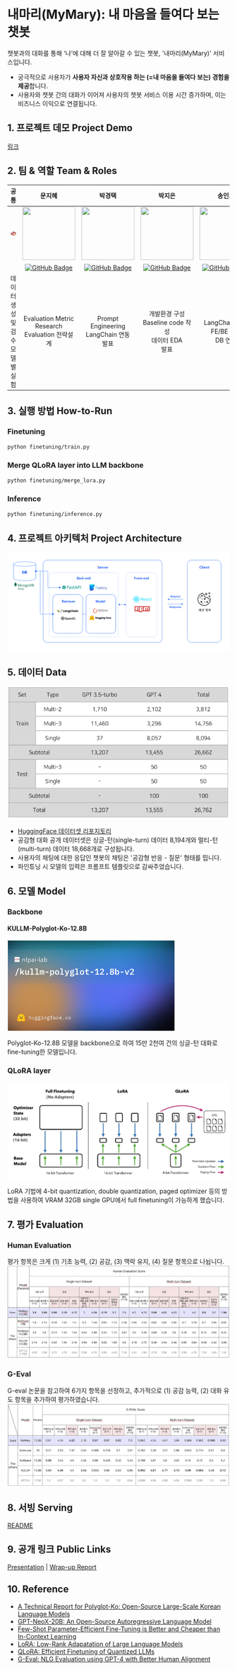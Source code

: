 # 내마리(MyMary): 내 마음을 들여다 보는 챗봇
챗봇과의 대화를 통해 ‘나’에 대해 더 잘 알아갈 수 있는 챗봇, '내마리(MyMary)' 서비스입니다.

- 궁극적으로 사용자가 **사용자 자신과 상호작용 하는 (=내 마음을 들여다 보는) 경험을 제공**합니다.
- 사용자와 챗봇 간의 대화가 이어져 사용자의 챗봇 서비스 이용 시간 증가하며, 이는 비즈니스 이익으로 연결됩니다.

## 1. 프로젝트 데모 Project Demo
[링크]()

## 2. 팀 & 역할 Team & Roles
|공통|문지혜|박경택|박지은|송인서|윤지환|
|:---:|:---:|:---:|:---:|:---:|:---:|
|![smoked_salmon](assets/image/smoked_salmon.png)|<img src="https://avatars.githubusercontent.com/u/85336141?v=4" width="120" height="120">|<img src="https://avatars.githubusercontent.com/u/97149910?v=4" width="120" height="120">|<img src="https://avatars.githubusercontent.com/u/97666193?v=4" width="120" height="120">|<img src="https://avatars.githubusercontent.com/u/41552919?v=4" width="120" height="120">|<img src="https://avatars.githubusercontent.com/u/37128004?v=4" width="120" height="120">|
||[![GitHub Badge](https://img.shields.io/badge/-GitHub-black?style=flat-square&logo=github&link=https://github.com/jihye-moon)](https://github.com/jihye-moon)|[![GitHub Badge](https://img.shields.io/badge/-GitHub-black?style=flat-square&logo=github&link=https://github.com/afterthougt)](https://github.com/afterthougt)|[![GitHub Badge](https://img.shields.io/badge/-GitHub-black?style=flat-square&logo=github&link=https://github.com/iamzieun)](https://github.com/iamzieun)|[![GitHub Badge](https://img.shields.io/badge/-GitHub-black?style=flat-square&logo=github&link=https://github.com/fortunetiger)](https://github.com/fortunetiger)|[![GitHub Badge](https://img.shields.io/badge/-GitHub-black?style=flat-square&logo=github&link=https://github.com/ohilikeit)](https://github.com/ohilikeit)|
|데이터 생성 및 검수 <br> 모델 별 실험|Evaluation Metric Research <br> Evaluation 전략설계|Prompt Engineering <br> LangChain 연동 <br> 발표|개발환경 구성 <br> Baseline code 작성 <br> 데이터 EDA <br> 발표|LangChain 연동 <br> FE/BE 구현 <br> DB 연결|PM <br> Baseline code 작성 <br> 데이터 취합 및 전처리 <br> LangChain 연동|


## 3. 실행 방법 How-to-Run
### Finetuning
```bash
python finetuning/train.py
```

### Merge QLoRA layer into LLM backbone
```bash
python finetuning/merge_lora.py
```

### Inference
```bash
python finetuning/inference.py
```

## 4. 프로젝트 아키텍처 Project Architecture
![project_architecture](assets/image/project_architecture.png)

## 5. 데이터 Data
![data_types](assets/image/data_types.png)
- [HuggingFace 데이터셋 리포지토리](https://huggingface.co/datasets/ohilikeit/empathetic_dialogues_kr)
- 공감형 대화 공개 데이터셋은 싱글-턴(single-turn) 데이터 8,194개와 멀티-턴(multi-turn) 데이터 18,668개로 구성됩니다.
- 사용자의 채팅에 대한 응답인 챗봇의 채팅은 '공감형 반응 - 질문' 형태를 띱니다.
- 파인튜닝 시 모델의 입력은 프롬프트 템플릿으로 감싸주었습니다.

## 6. 모델 Model
### Backbone
#### KULLM-Polyglot-Ko-12.8B
![kullm](assets/image/kullm.png)

Polyglot-Ko-12.8B 모델을 backbone으로 하여 15만 2천여 건의 싱글-턴 대화로 fine-tuning한 모델입니다.

### QLoRA layer
![qlora](assets/image/qlora.png)

LoRA 기법에 4-bit quantization, double quantization, paged optimizer 등의 방법을 사용하여 VRAM 32GB single GPU에서 full finetuning이 가능하게 했습니다.

## 7. 평가 Evaluation
### Human Evaluation
평가 항목은 크게 (1) 기초 능력, (2) 공감, (3) 맥락 유지, (4) 질문 항목으로 나뉩니다.
![human_eval](assets/image/eval_human.png)

### G-Eval
G-eval 논문을 참고하여 6가지 항목을 선정하고, 추가적으로 (1) 공감 능력, (2) 대화 유도 항목을 추가하여 평가하였습니다.
![g-eval](assets/image/eval_geval.png)

## 8. 서빙 Serving
[README](https://github.com/boostcampaitech5/level3_nlp_finalproject-nlp-12/server/README.md)

## 9. 공개 링크 Public Links
[Presentation]() | [Wrap-up Report]()

## 10. Reference
- [A Technical Report for Polyglot-Ko: Open-Source Large-Scale Korean Language Models](https://arxiv.org/abs/2306.02254)
- [GPT-NeoX-20B: An Open-Source Autoregressive Language Model](https://arxiv.org/abs/2204.06745)
- [Few-Shot Parameter-Efficient Fine-Tuning is Better and Cheaper than In-Context Learning](https://arxiv.org/abs/2205.05638)
- [LoRA: Low-Rank Adapatation of Large Language Models](https://arxiv.org/abs/2106.09685)
- [QLoRA: Efficient Finetuning of Quantized LLMs](https://arxiv.org/abs/2305.14314)
- [G-Eval: NLG Evaluation using GPT-4 with Better Human Alignment](https://arxiv.org/abs/2303.16634)